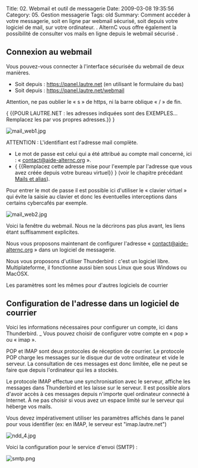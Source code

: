 Title: 02. Webmail et outil de messagerie 
Date: 2009-03-08 19:35:56
Category: 05. Gestion messagerie
Tags: old
Summary: Comment accéder à votre messagerie, soit en ligne par webmail sécurisé, soit depuis votre logiciel de mail, sur votre ordinateur. . AlternC vous offre également la possibilité de consulter vos mails en ligne depuis le webmail sécurisé .

## Connexion au webmail

Vous pouvez-vous connecter à  l'interface sécurisée du webmail de deux manières.

  - Soit depuis : https://panel.lautre.net (en utilisant le formulaire du bas)
  - Soit depuis : https://panel.lautre.net/webmail

Attention, ne pas oublier le « s » de https, ni la barre oblique « / » de fin.

{ {{POUR LAUTRE.NET : les adresses indiquées sont des EXEMPLES... Remplacez les par vos propres adresses.}} }

<img src="/img/mail_web1.jpg" title="to complete" alt="mail_web1.jpg" />

ATTENTION : L'identifiant est l'adresse mail complète.

  - Le mot de passe est celui qui a été attribué au compte mail concerné, ici : « contact@aide-alternc.org ».
  - { {{Remplacez cette adresse mise pour l'exemple par l'adresse que vous avez créée depuis votre bureau virtuel}} } (voir le chapitre précédant [Mails et alias](/01-mails-et-alias.html)).

Pour entrer le mot de passe il est possible ici d'utiliser le « clavier virtuel » qui évite la saisie au clavier et donc les éventuelles interceptions dans certains cybercafés par exemple.

<img src="/img/mail_web2.jpg" title="to complete" alt="mail_web2.jpg" />

Voici la fenêtre du webmail. Nous ne la décrirons pas plus avant, les liens étant suffisamment explicites.


Nous vous proposons maintenant de configurer l'adresse « contact@aide-alternc.org » dans un logiciel de messagerie.

Nous vous proposons d'utiliser Thunderbird : c'est un logiciel libre. Multiplateforme, il fonctionne aussi bien sous Linux que sous Windows ou MacOSX.

Les paramètres sont les mêmes pour d'autres logiciels de courrier

## Configuration de l'adresse dans un logiciel de courrier 

Voici les informations nécessaires pour configurer un compte, ici dans Thunderbird.
_ Vous pouvez choisir de configurer votre compte en « pop » ou « imap ».

POP et IMAP sont deux protocoles de réception de courrier. Le protocole POP charge les messages sur le disque dur de votre ordinateur et vide le serveur. La consultation de ces messages est donc limitée, elle ne peut se faire que depuis l'ordinateur qui les a stockés.

Le protocole IMAP effectue une synchronisation avec le serveur, affiche les messages dans Thunderbird et les laisse sur le serveur. Il est possible alors d'avoir accès à ces messages depuis n'importe quel ordinateur connecté à Internet. À ne pas choisir si vous avez un espace limité sur le serveur qui héberge vos mails.

Vous devez impérativement utiliser les paramètres affichés dans le panel pour vous identifier (ex: en IMAP, le serveur est "imap.lautre.net")

<img src="/img/ndd_4.jpg" title="to complete" alt="ndd_4.jpg" />

Voici la configuration pour le service d'envoi (SMTP) :

<img src="/img/smtp.png" title="to complete" alt="smtp.png" />